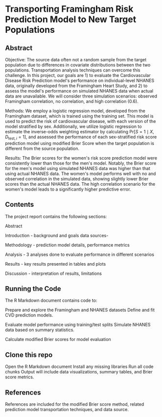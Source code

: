 # Transporting Framingham Risk Prediction Model to New Target Populations

## Abstract

Objective: The source data often not a random sample from the target population due to differences in covariate distributions between the two populations. Transportation analysis techniques can overcome this challenge. In this project, our goals are 1) to evaluate the Cardiovascular Disease Risk Prediction model's performance on individual-level NHANES data, originally developed from the Framingham Heart Study, and 2) to assess the model's performance on simulated NHANES data when actual data are unavailable. We will consider three simulation scenarios: observed Framingham correlation, no correlation, and high correlation (0.6).
   
   Methods: We employ a logistic regression model, developed from the Framingham dataset, which is trained using the training set. This model is used to predict the risk of cardiovascular disease, with each version of the model stratified by sex. Additionally, we utilize logistic regression to estimate the inverse-odds weighting estimator by calculating $\text{Pr}[S=1 \mid X, D_{\text{test},i}=1]$, and assessed the performance of each sex-stratified risk score prediction model using modified Brier Score when the target population is different from the source population.

  Results: The Brier scores for the women's risk score prediction model were consistently lower than those for the men's model. Notably, the Brier score for the men's model using simulated NHANES data was higher than that using actual NHANES data. The women's model performs well with no and observed correlation in the simulated data, showing slightly lower Brier scores than the actual NHANES data. The high correlation scenario for the women's model leads to a significantly higher predictive error.

## Contents
The project report contains the following sections:

Abstract

Introduction - background and goals
data sources-

Methodology - prediction model details, performance metrics

Analysis - 3 analyses done to evaluate performance in different scenarios

Results - key results presented in tables and plots

Discussion - interpretation of results, limitations

## Running the Code

The R Markdown document contains code to:

Prepare and explore the Framingham and NHANES datasets
Define and fit CVD prediction models.

Evaluate model performance using training/test splits
Simulate NHANES data based on summary statistics.

Calculate modified Brier scores for model evaluation

## Clone this repo
Open the R Markdown document
Install any missing libraries
Run all code chunks
Output will include data visualizations, summary tables, and Brier score metrics.


## References
References are included for the modified Brier score method, related prediction model transportation techniques, and data source.

